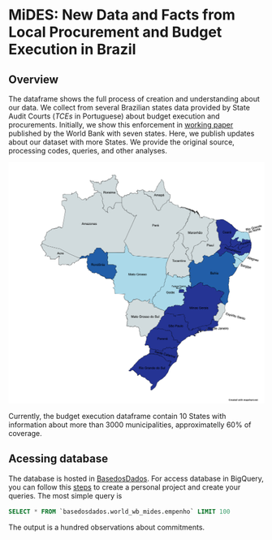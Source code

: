 # **MiDES: New Data and Facts from Local Procurement and Budget Execution in Brazil** 

## Overview

The dataframe shows the full process of creation and understanding about our data. We collect from several Brazilian states data provided by State Audit Courts (_TCEs_ in Portuguese) about budget execution and procurements. Initially, we show this enforcement in [working paper](https://documents.worldbank.org/en/publication/documents-reports/documentdetail/099456511072320917/idu0577a4ea10ff8504db6089400548fa91b30a3) published by the World Bank with seven states. Here, we publish updates about our dataset with more States. We provide the original source, processing codes, queries, and other analyses.

![Image](./images/MapChart_Map.png)

Currently, the budget execution dataframe contain 10 States with information about more than 3000 municipalities, approximatelly 60% of coverage.

## Acessing database

The database is hosted in [BasedosDados](https://basedosdados.org/dataset/d3874769-bcbd-4ece-a38a-157ba1021514?table=14c5d05b-9830-4710-b7ac-7e0ca1bf9d8b). For access database in BigQuery, you can follow this [steps](https://basedosdados.github.io/mais/access_data_bq/) to create a personal project and create your queries. The most simple query is

```sql
SELECT * FROM `basedosdados.world_wb_mides.empenho` LIMIT 100
```
The output is a hundred observations about commitments.